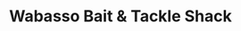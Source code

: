 ---
title: "Wabasso Bait & Tackle Shack"
url: /vero-beach/wabasso-bait-and-tackle-shack/
shop: shop
---